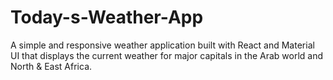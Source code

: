 # Today-s-Weather-App
A simple and responsive weather application built with React and Material UI that displays the current weather for major capitals in the Arab world and North &amp; East Africa.
